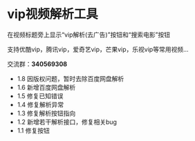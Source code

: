 # vip视频解析工具


在视频标题旁上显示“vip解析(去广告)”按钮和“搜索电影”按钮

支持优酷vip，腾讯vip，爱奇艺vip，芒果vip，乐视vip等常用视频...

交流群：**340569308**
* 1.8 因版权问题，暂时去除百度网盘解析
* 1.6 新增百度网盘解析
* 1.5 修复已知错误
* 1.4 修复解析异常
* 1.3 修复解析按钮指向
* 1.2 新增若干解析接口，修复相关bug
* 1.1 修复按钮